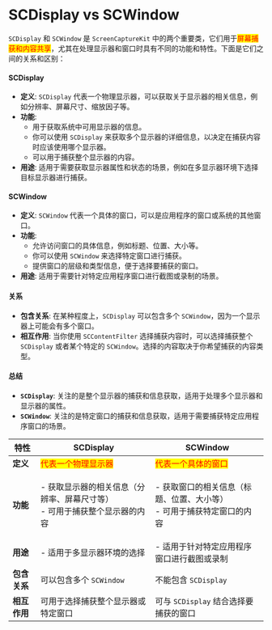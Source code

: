 # SCDisplay vs SCWindow

`SCDisplay` 和 `SCWindow` 是 `ScreenCaptureKit` 中的两个重要类，它们用于<mark style="color:red;">屏幕捕获和内容共享</mark>，尤其在处理显示器和窗口时具有不同的功能和特性。下面是它们之间的关系和区别：

#### SCDisplay

* **定义**: `SCDisplay` 代表一个物理显示器，可以获取关于显示器的相关信息，例如分辨率、屏幕尺寸、缩放因子等。
* **功能**:
  * 用于获取系统中可用显示器的信息。
  * 你可以使用 `SCDisplay` 来获取多个显示器的详细信息，以决定在捕获内容时应该使用哪个显示器。
  * 可以用于捕获整个显示器的内容。
* **用途**: 适用于需要获取显示器属性和状态的场景，例如在多显示器环境下选择目标显示器进行捕获。

#### SCWindow

* **定义**: `SCWindow` 代表一个具体的窗口，可以是应用程序的窗口或系统的其他窗口。
* **功能**:
  * 允许访问窗口的具体信息，例如标题、位置、大小等。
  * 你可以使用 `SCWindow` 来选择特定窗口进行捕获。
  * 提供窗口的层级和类型信息，便于选择要捕获的窗口。
* **用途**: 适用于需要针对特定应用程序窗口进行截图或录制的场景。

#### 关系

* **包含关系**: 在某种程度上，`SCDisplay` 可以包含多个 `SCWindow`，因为一个显示器上可能会有多个窗口。
* **相互作用**: 当你使用 `SCContentFilter` 选择捕获内容时，可以选择捕获整个 `SCDisplay` 或者某个特定的 `SCWindow`。选择的内容取决于你希望捕获的内容类型。

#### 总结

* **`SCDisplay`**: 关注的是整个显示器的捕获和信息获取，适用于处理多个显示器和显示器的属性。
* **`SCWindow`**: 关注的是特定窗口的捕获和信息获取，适用于需要捕获特定应用程序窗口的场景。



| 特性       | SCDisplay                                         | SCWindow                                        |
| -------- | ------------------------------------------------- | ----------------------------------------------- |
| **定义**   | <mark style="color:red;">代表一个物理显示器</mark>         | <mark style="color:red;">代表一个具体的窗口</mark>       |
| **功能**   | <p>- 获取显示器的相关信息（分辨率、屏幕尺寸等）<br>- 可用于捕获整个显示器的内容</p> | <p>- 获取窗口的相关信息（标题、位置、大小等）<br>- 可用于捕获特定窗口的内容</p> |
| **用途**   | - 适用于多显示器环境的选择                                    | - 适用于针对特定应用程序窗口进行截图或录制                          |
| **包含关系** | 可以包含多个 `SCWindow`                                 | 不能包含 `SCDisplay`                                |
| **相互作用** | 可用于选择捕获整个显示器或特定窗口                                 | 可与 `SCDisplay` 结合选择要捕获的窗口                       |

